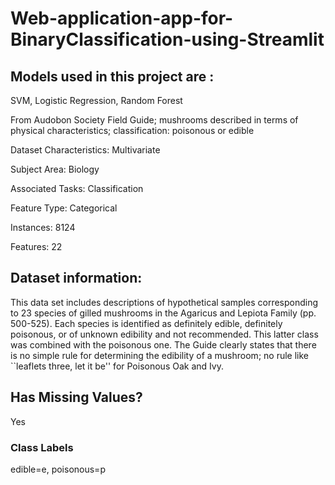 # Web-application-app-for-BinaryClassification-using-Streamlit
## Models used in this project are :
SVM, Logistic Regression, Random Forest

From Audobon Society Field Guide; mushrooms described in terms of physical characteristics; classification: poisonous or edible

Dataset Characteristics:
Multivariate

Subject Area:
Biology

Associated Tasks:
Classification

Feature Type:
Categorical

Instances:
8124

Features:
22

## Dataset information:

This data set includes descriptions of hypothetical samples corresponding to 23 species of gilled mushrooms in the Agaricus and Lepiota Family (pp. 500-525).  Each species is identified as definitely edible, definitely poisonous, or of unknown edibility and not recommended.  This latter class was combined with the poisonous one.  The Guide clearly states that there is no simple rule for determining the edibility of a mushroom; no rule like ``leaflets three, let it be'' for Poisonous Oak and Ivy.

## Has Missing Values?

Yes 

### Class Labels

edible=e, poisonous=p
